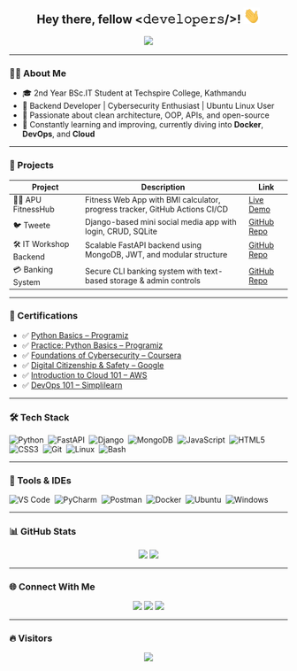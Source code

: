 <div align="center">
  <h2>Hey there, fellow <𝚍𝚎𝚟𝚎𝚕𝚘𝚙𝚎𝚛𝚜/>! <img src="https://github.com/ABSphreak/ABSphreak/blob/master/gifs/Hi.gif" width="30px"></h2>
  <img src="https://readme-typing-svg.herokuapp.com?font=Fira+Code&size=22&pause=1000&color=F7F7F7&center=true&width=500&lines=I'm+Mohit+Chaudhary;Backend+Developer+%7C+Python+%7C+Django;Linux+Enthusiast+%7C+MongoDB+%7C+FastApi;Learning+Cloud%2C+Docker+%26+DevOps" />
</div>

---

### 👨‍💻 About Me

- 🎓 2nd Year BSc.IT Student at Techspire College, Kathmandu
- 🔧 Backend Developer | Cybersecurity Enthusiast | Ubuntu Linux User
- 📌 Passionate about clean architecture, OOP, APIs, and open-source
- 🚀 Constantly learning and improving, currently diving into **Docker**, **DevOps**, and **Cloud**

---

### 🚀 Projects

| Project | Description | Link |
|--------|-------------|------|
| 🏋️‍♂️ APU FitnessHub | Fitness Web App with BMI calculator, progress tracker, GitHub Actions CI/CD | [Live Demo](https://mohitcdry.github.io/APU_fitnesshub/) |
| 🐦 Tweete | Django-based mini social media app with login, CRUD, SQLite | [GitHub Repo](https://github.com/mohitcdry/tweet) |
| 🛠 IT Workshop Backend | Scalable FastAPI backend using MongoDB, JWT, and modular structure | [GitHub Repo](https://github.com/mohitcdry/Website-Backend) |
| 💳 Banking System | Secure CLI banking system with text-based storage & admin controls | [GitHub Repo](https://github.com/mohitcdry/Banking_System) |

---

### 🧠 Certifications

- ✅ [Python Basics – Programiz](https://programiz.pro/certificates/detail/99A792698FCB)
- ✅ [Practice: Python Basics – Programiz](https://programiz.pro/certificates/detail/46E983DF5324)
- ✅ [Foundations of Cybersecurity – Coursera](https://coursera.org/share/59ac5bd497a24762c65655ba05e8884a)
- ✅ [Digital Citizenship & Safety – Google](https://skillshop.exceedlms.com/student/award/9VfZWDBho7CE6UvKSmGVmBAo)
- ✅ [Introduction to Cloud 101 – AWS](https://www.credly.com/badges/275ccedb-fcc6-44c1-9b74-7d534c964a68/public_url)
- ✅ [DevOps 101 – Simplilearn](https://simpli-web.app.link/e/xfySiVYJSGb)

---

### 🛠 Tech Stack

![Python](https://img.shields.io/badge/-Python-05122A?style=flat&logo=python)&nbsp;
![FastAPI](https://img.shields.io/badge/-FastAPI-05122A?style=flat&logo=fastapi&logoColor=00C7B7)&nbsp;
![Django](https://img.shields.io/badge/-Django-05122A?style=flat&logo=django)&nbsp;
![MongoDB](https://img.shields.io/badge/-MongoDB-05122A?style=flat&logo=mongodb)&nbsp;
![JavaScript](https://img.shields.io/badge/-JavaScript-05122A?style=flat&logo=javascript)&nbsp;
![HTML5](https://img.shields.io/badge/-HTML5-05122A?style=flat&logo=html5)&nbsp;
![CSS3](https://img.shields.io/badge/-CSS3-05122A?style=flat&logo=css3)&nbsp;
![Git](https://img.shields.io/badge/-Git-05122A?style=flat&logo=git)&nbsp;
![Linux](https://img.shields.io/badge/-Linux-05122A?style=flat&logo=linux)&nbsp;
![Bash](https://img.shields.io/badge/-Bash-05122A?style=flat&logo=gnu-bash)&nbsp;

---

### 🧰 Tools & IDEs

![VS Code](https://img.shields.io/badge/-VS%20Code-05122A?style=flat&logo=visual-studio-code)&nbsp;
![PyCharm](https://img.shields.io/badge/-PyCharm-05122A?style=flat&logo=pycharm)&nbsp;
![Postman](https://img.shields.io/badge/-Postman-05122A?style=flat&logo=postman)&nbsp;
![Docker](https://img.shields.io/badge/-Docker-05122A?style=flat&logo=docker)&nbsp;
![Ubuntu](https://img.shields.io/badge/-Ubuntu-05122A?style=flat&logo=ubuntu)&nbsp;
![Windows](https://img.shields.io/badge/-Windows-05122A?style=flat&logo=windows)&nbsp;

---

### 📊 GitHub Stats

<p align="center">
  <img src="https://github-readme-stats.vercel.app/api?username=mohitcdry&theme=algolia&show_icons=true&count_private=true&hide_border=true" height="200" />
  <img src="https://github-readme-stats.vercel.app/api/top-langs/?username=mohitcdry&theme=algolia&layout=compact&hide_border=true&langs_count=10" height="200"/>
</p>

---

### 🌐 Connect With Me

<p align="center">
  <a href="https://www.linkedin.com/in/moohit/"><img src="https://img.shields.io/badge/-LinkedIn-0077B5?style=for-the-badge&logo=linkedin&logoColor=white"></a>
  <a href="https://github.com/mohitcdry"><img src="https://img.shields.io/badge/-GitHub-black?style=for-the-badge&logo=github&logoColor=white"></a>
  <a href="mailto:mohit.dev.it@gmail.com"><img src="https://img.shields.io/badge/-Gmail-EA4335?style=for-the-badge&logo=gmail&logoColor=white"></a>
</p>

---

### 🔥 Visitors

<div align="center">
  <img src="https://profile-counter.glitch.me/mohitcdry/count.svg" />
</div>
